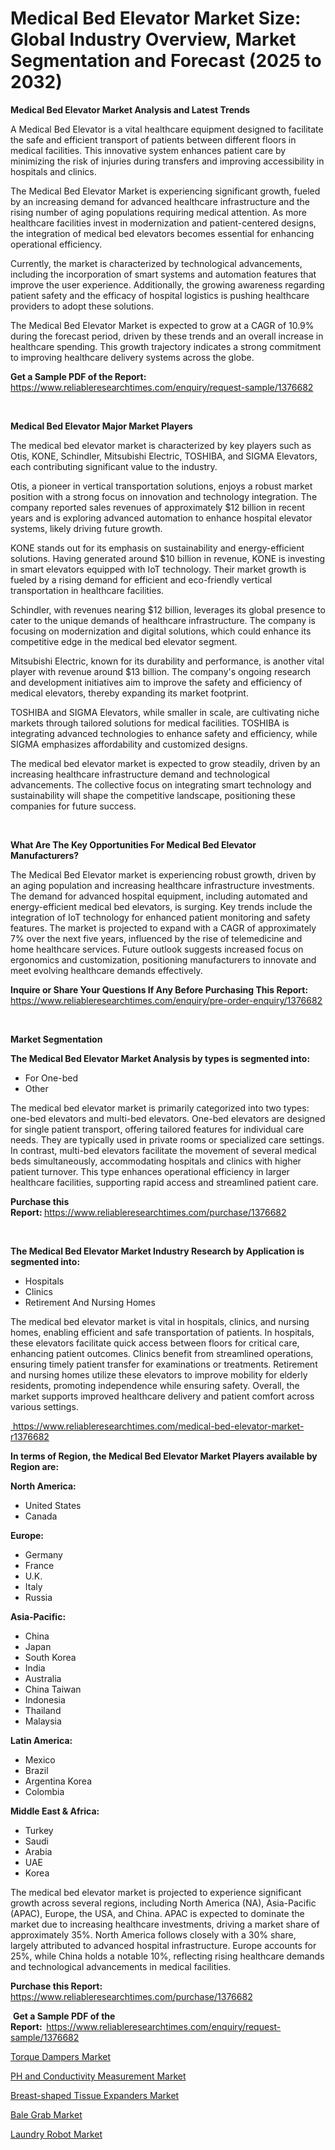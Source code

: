 <p><h1>Medical Bed Elevator Market Size: Global Industry Overview, Market Segmentation and Forecast (2025 to 2032)</h1></p><p><strong>Medical Bed Elevator Market Analysis and Latest Trends</strong></p>
<p><p>A Medical Bed Elevator is a vital healthcare equipment designed to facilitate the safe and efficient transport of patients between different floors in medical facilities. This innovative system enhances patient care by minimizing the risk of injuries during transfers and improving accessibility in hospitals and clinics.</p><p>The Medical Bed Elevator Market is experiencing significant growth, fueled by an increasing demand for advanced healthcare infrastructure and the rising number of aging populations requiring medical attention. As more healthcare facilities invest in modernization and patient-centered designs, the integration of medical bed elevators becomes essential for enhancing operational efficiency.</p><p>Currently, the market is characterized by technological advancements, including the incorporation of smart systems and automation features that improve the user experience. Additionally, the growing awareness regarding patient safety and the efficacy of hospital logistics is pushing healthcare providers to adopt these solutions.</p><p>The Medical Bed Elevator Market is expected to grow at a CAGR of 10.9% during the forecast period, driven by these trends and an overall increase in healthcare spending. This growth trajectory indicates a strong commitment to improving healthcare delivery systems across the globe.</p></p>
<p><strong>Get a Sample PDF of the Report:&nbsp;</strong> <a href="https://www.reliableresearchtimes.com/enquiry/request-sample/1376682?utm_campaign=2771&utm_medium=2&utm_source=Github&utm_content=ia&utm_term=28032025&utm_id=medical-bed-elevator">https://www.reliableresearchtimes.com/enquiry/request-sample/1376682</a></p>
<p>&nbsp;</p>
<p><strong>Medical Bed Elevator Major Market Players</strong></p>
<p><p>The medical bed elevator market is characterized by key players such as Otis, KONE, Schindler, Mitsubishi Electric, TOSHIBA, and SIGMA Elevators, each contributing significant value to the industry.</p><p>Otis, a pioneer in vertical transportation solutions, enjoys a robust market position with a strong focus on innovation and technology integration. The company reported sales revenues of approximately $12 billion in recent years and is exploring advanced automation to enhance hospital elevator systems, likely driving future growth.</p><p>KONE stands out for its emphasis on sustainability and energy-efficient solutions. Having generated around $10 billion in revenue, KONE is investing in smart elevators equipped with IoT technology. Their market growth is fueled by a rising demand for efficient and eco-friendly vertical transportation in healthcare facilities.</p><p>Schindler, with revenues nearing $12 billion, leverages its global presence to cater to the unique demands of healthcare infrastructure. The company is focusing on modernization and digital solutions, which could enhance its competitive edge in the medical bed elevator segment.</p><p>Mitsubishi Electric, known for its durability and performance, is another vital player with revenue around $13 billion. The company's ongoing research and development initiatives aim to improve the safety and efficiency of medical elevators, thereby expanding its market footprint.</p><p>TOSHIBA and SIGMA Elevators, while smaller in scale, are cultivating niche markets through tailored solutions for medical facilities. TOSHIBA is integrating advanced technologies to enhance safety and efficiency, while SIGMA emphasizes affordability and customized designs.</p><p>The medical bed elevator market is expected to grow steadily, driven by an increasing healthcare infrastructure demand and technological advancements. The collective focus on integrating smart technology and sustainability will shape the competitive landscape, positioning these companies for future success.</p></p>
<p>&nbsp;</p>
<p><strong>What Are The Key Opportunities For Medical Bed Elevator Manufacturers?</strong></p>
<p><p>The Medical Bed Elevator market is experiencing robust growth, driven by an aging population and increasing healthcare infrastructure investments. The demand for advanced hospital equipment, including automated and energy-efficient medical bed elevators, is surging. Key trends include the integration of IoT technology for enhanced patient monitoring and safety features. The market is projected to expand with a CAGR of approximately 7% over the next five years, influenced by the rise of telemedicine and home healthcare services. Future outlook suggests increased focus on ergonomics and customization, positioning manufacturers to innovate and meet evolving healthcare demands effectively.</p></p>
<p><strong>Inquire or Share Your Questions If Any Before Purchasing This Report:</strong> <a href="https://www.reliableresearchtimes.com/enquiry/pre-order-enquiry/1376682?utm_campaign=2771&utm_medium=2&utm_source=Github&utm_content=ia&utm_term=28032025&utm_id=medical-bed-elevator">https://www.reliableresearchtimes.com/enquiry/pre-order-enquiry/1376682</a></p>
<p>&nbsp;</p>
<p><strong>Market Segmentation</strong></p>
<p><strong>The Medical Bed Elevator Market Analysis by types is segmented into:</strong></p>
<p><ul><li>For One-bed</li><li>Other</li></ul></p>
<p><p>The medical bed elevator market is primarily categorized into two types: one-bed elevators and multi-bed elevators. One-bed elevators are designed for single patient transport, offering tailored features for individual care needs. They are typically used in private rooms or specialized care settings. In contrast, multi-bed elevators facilitate the movement of several medical beds simultaneously, accommodating hospitals and clinics with higher patient turnover. This type enhances operational efficiency in larger healthcare facilities, supporting rapid access and streamlined patient care.</p></p>
<p><strong>Purchase this Report:&nbsp;</strong><a href="https://www.reliableresearchtimes.com/purchase/1376682?utm_campaign=2771&utm_medium=2&utm_source=Github&utm_content=ia&utm_term=28032025&utm_id=medical-bed-elevator">https://www.reliableresearchtimes.com/purchase/1376682</a></p>
<p>&nbsp;</p>
<p><strong>The Medical Bed Elevator Market Industry Research by Application is segmented into:</strong></p>
<p><ul><li>Hospitals</li><li>Clinics</li><li>Retirement And Nursing Homes</li></ul></p>
<p><p>The medical bed elevator market is vital in hospitals, clinics, and nursing homes, enabling efficient and safe transportation of patients. In hospitals, these elevators facilitate quick access between floors for critical care, enhancing patient outcomes. Clinics benefit from streamlined operations, ensuring timely patient transfer for examinations or treatments. Retirement and nursing homes utilize these elevators to improve mobility for elderly residents, promoting independence while ensuring safety. Overall, the market supports improved healthcare delivery and patient comfort across various settings.</p></p>
<p><a href="https://www.reliableresearchtimes.com/medical-bed-elevator-market-r1376682?utm_campaign=2771&utm_medium=2&utm_source=Github&utm_content=ia&utm_term=28032025&utm_id=medical-bed-elevator">&nbsp;https://www.reliableresearchtimes.com/medical-bed-elevator-market-r1376682</a></p>
<p><strong>In terms of Region, the Medical Bed Elevator Market Players available by Region are:</strong></p>
<p>
    <p> <strong> North America: </strong>
        <ul>
            <li>United States</li>
            <li>Canada</li>
        </ul>
        </p> 
    <p> <strong> Europe: </strong>
        <ul>
            <li>Germany</li>
            <li>France</li>
            <li>U.K.</li>
            <li>Italy</li>
            <li>Russia</li>
        </ul>
        </p> 
    <p> <strong> Asia-Pacific: </strong>
        <ul>
            <li>China</li>
            <li>Japan</li>
            <li>South Korea</li>
            <li>India</li>
            <li>Australia</li>
            <li>China Taiwan</li>
            <li>Indonesia</li>
            <li>Thailand</li>
            <li>Malaysia</li>
        </ul>
        </p> 
    <p> <strong> Latin America: </strong>
        <ul>
            <li>Mexico</li>
            <li>Brazil</li>
            <li>Argentina Korea</li>
            <li>Colombia</li>
        </ul>
        </p> 
    <p> <strong> Middle East & Africa: </strong>
        <ul>
            <li>Turkey</li>
            <li>Saudi</li>
            <li>Arabia</li>
            <li>UAE</li>
            <li>Korea</li>
        </ul>
    </p>
    </p>
<p><p>The medical bed elevator market is projected to experience significant growth across several regions, including North America (NA), Asia-Pacific (APAC), Europe, the USA, and China. APAC is expected to dominate the market due to increasing healthcare investments, driving a market share of approximately 35%. North America follows closely with a 30% share, largely attributed to advanced hospital infrastructure. Europe accounts for 25%, while China holds a notable 10%, reflecting rising healthcare demands and technological advancements in medical facilities.</p></p>
<p><strong>Purchase this Report: </strong><a href="https://www.reliableresearchtimes.com/purchase/1376682?utm_campaign=2771&utm_medium=2&utm_source=Github&utm_content=ia&utm_term=28032025&utm_id=medical-bed-elevator">https://www.reliableresearchtimes.com/purchase/1376682</a></p>
<p>&nbsp;<strong>Get a Sample PDF of the Report:&nbsp;&nbsp;</strong><a href="https://www.reliableresearchtimes.com/enquiry/request-sample/1376682?utm_campaign=2771&utm_medium=2&utm_source=Github&utm_content=ia&utm_term=28032025&utm_id=medical-bed-elevator">https://www.reliableresearchtimes.com/enquiry/request-sample/1376682</a></p>
<p><strong></strong></p>
<p><p><a href="https://www.linkedin.com/pulse/sales-channel-penetration-analysis-torque-dampers-market-dvxfe?utm_campaign=2771&utm_medium=2&utm_source=Github&utm_content=ia&utm_term=28032025&utm_id=medical-bed-elevator">Torque Dampers Market</a></p><p><a href="https://www.linkedin.com/pulse/understanding-global-ph-conductivity-measurement-marketsgrowth-ednlc?utm_campaign=2771&utm_medium=2&utm_source=Github&utm_content=ia&utm_term=28032025&utm_id=medical-bed-elevator">PH and Conductivity Measurement Market</a></p><p><a href="https://github.com/tszkintruca/Market-Research-Report-List-1/blob/main/breast-shaped-tissue-expanders-market.md?utm_campaign=2771&utm_medium=2&utm_source=Github&utm_content=ia&utm_term=28032025&utm_id=medical-bed-elevator">Breast-shaped Tissue Expanders Market</a></p><p><a href="https://www.linkedin.com/pulse/navigating-bale-grab-market-size-using-144-cagr-takes-ee9pc?utm_campaign=2771&utm_medium=2&utm_source=Github&utm_content=ia&utm_term=28032025&utm_id=medical-bed-elevator">Bale Grab Market</a></p><p><a href="https://www.linkedin.com/pulse/examining-market-forces-influencing-laundry-robot-size-nf1ef?utm_campaign=2771&utm_medium=2&utm_source=Github&utm_content=ia&utm_term=28032025&utm_id=medical-bed-elevator">Laundry Robot Market</a></p></p>
